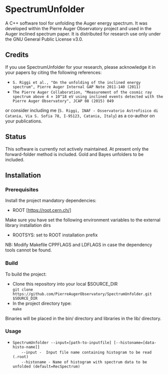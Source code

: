 # SpectrumUnfolder
A C++ software tool for unfolding the Auger energy spectrum. It was developed within the Pierre Auger Observatory project and used in the Auger inclined spectrum paper. It is distributed for research use only under the GNU General Public License v3.0.

## **Credits**
If you use SpectrumUnfolder for your research, please acknowledge it in your papers by citing the following references:

* `S. Riggi et al., "On the unfolding of the inclined energy spectrum", Pierre Auger Internal GAP Note 2011-140 (2011)`
* `The Pierre Auger Collaboration, "Measurement of the cosmic ray spectrum above 4 × 10^18 eV using inclined events detected with the Pierre Auger Observatory", JCAP 08 (2015) 049`

or consider including me (`S. Riggi, INAF - Osservatorio Astrofisico di Catania, Via S. Sofia 78, I-95123, Catania, Italy`)
as a co-author on your publications.

## **Status**
This software is currently not actively maintained. At present only the forward-folder method is included. 
Gold and Bayes unfolders to be included.

## **Installation**  

### **Prerequisites**
Install the project mandatory dependencies:  
* ROOT [https://root.cern.ch/]

Make sure you have set the following environment variables to the external library installation dirs 
* ROOTSYS: set to ROOT installation prefix

NB: Modify Makefile CPPFLAGS and LDFLAGS in case the dependency tools cannot be found.

### **Build**
To build the project:

* Clone this repository into your local $SOURCE_DIR    
  ```git clone https://github.com/PierreAugerObservatory/SpectrumUnfolder.git $SOURCE_DIR```    
* In the project directory type:    
  ```make```  

Binaries will be placed in the bin/ directory and libraries in the lib/ directory.

### **Usage**
* ```SpectrumUnfolder --input=[path-to-inputfile] [--histoname=[data-histo-name]]```       
&nbsp;&nbsp;&nbsp;&nbsp;&nbsp;&nbsp;&nbsp;```--input -  Input file name containing histogram to be read (.root)```     
&nbsp;&nbsp;&nbsp;&nbsp;&nbsp;&nbsp;&nbsp;```--histoname - Name of histogram with spectrum data to be unfolded (default=RecSpectrum)```  
